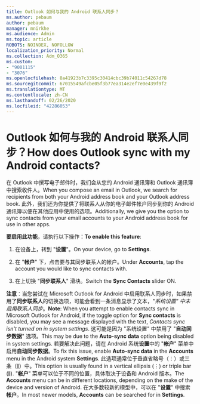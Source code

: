 ```yaml
---
title: Outlook 如何与我的 Android 联系人同步？
ms.author: pebaum
author: pebaum
manager: mnirkhe
ms.audience: Admin
ms.topic: article
ROBOTS: NOINDEX, NOFOLLOW
localization_priority: Normal
ms.collection: Adm_O365
ms.custom:
- "9001115"
- "3076"
ms.openlocfilehash: 8a41923b7c3395c30414cbc39b74011c54267d78
ms.sourcegitcommit: 67015549afcbe05f3b77ea314e2ef7e0e439f9f2
ms.translationtype: MT
ms.contentlocale: zh-CN
ms.lasthandoff: 02/26/2020
ms.locfileid: "42286053"
---
```

# <a name="how-does-outlook-sync-with-my-android-contacts"></a><span data-ttu-id="15750-102">Outlook 如何与我的 Android 联系人同步？</span><span class="sxs-lookup"><span data-stu-id="15750-102">How does Outlook sync with my Android contacts?</span></span>

<span data-ttu-id="15750-103">在 Outlook 中撰写电子邮件时，我们会从您的 Android 通讯簿和 Outlook 通讯簿中搜索收件人。</span><span class="sxs-lookup"><span data-stu-id="15750-103">When you compose an email in Outlook, we search for recipients from both your Android address book and your Outlook address book.</span></span> <span data-ttu-id="15750-104">此外，我们还为你提供了将联系人从你的电子邮件帐户同步到你的 Android 通讯簿以便在其他应用中使用的选项。</span><span class="sxs-lookup"><span data-stu-id="15750-104">Additionally, we give you the option to sync contacts from your email accounts to your Android address book for use in other apps.</span></span> 
 
<span data-ttu-id="15750-105">**要启用此功能**，请执行以下操作：</span><span class="sxs-lookup"><span data-stu-id="15750-105">**To enable this feature**:</span></span>
 
1. <span data-ttu-id="15750-106">在设备上，转到 "**设置**"。</span><span class="sxs-lookup"><span data-stu-id="15750-106">On your device, go to **Settings**.</span></span>

2. <span data-ttu-id="15750-107">在 "**帐户**" 下，点击要与其同步联系人的帐户。</span><span class="sxs-lookup"><span data-stu-id="15750-107">Under **Accounts**, tap the account you would like to sync contacts with.</span></span>

3. <span data-ttu-id="15750-108">在上切换 "**同步联系人**" 滑块。</span><span class="sxs-lookup"><span data-stu-id="15750-108">Switch the **Sync Contacts** slider ON.</span></span>
 
<span data-ttu-id="15750-109">**注意**：当您尝试在 Microsoft Outlook for Android 中启用联系人同步时，如果禁用了**同步联系人**的切换选项，可能会看到一条消息显示了文本，"*系统设置" 中未启用联系人同步*。</span><span class="sxs-lookup"><span data-stu-id="15750-109">**Note**: When you attempt to enable contacts sync in Microsoft Outlook for Android, if the toggle option for **Sync contacts** is disabled, you may see a message displayed with the text, *Contacts sync isn't turned on in system settings*.</span></span> <span data-ttu-id="15750-110">这可能是因为 "系统设置" 中禁用了 "**自动同步数据**" 选项。</span><span class="sxs-lookup"><span data-stu-id="15750-110">This may be due to the **Auto-sync data** option being disabled in system settings.</span></span> <span data-ttu-id="15750-111">若要解决此问题，请在 Android 系统**设置**中的 "**帐户**" 菜单中启用**自动同步数据**。</span><span class="sxs-lookup"><span data-stu-id="15750-111">To fix this issue, enable  **Auto-sync data** in the  **Accounts** menu in the Android system  **Settings**.</span></span> <span data-ttu-id="15750-112">此选项通常位于垂直省略号（⋮）或三条（⫼）中。</span><span class="sxs-lookup"><span data-stu-id="15750-112">This option is usually found in a vertical ellipsis (⋮) or triple bar (⫼).</span></span> <span data-ttu-id="15750-113">"**帐户**" 菜单可以位于不同的位置，具体取决于设备和 Android 版本。</span><span class="sxs-lookup"><span data-stu-id="15750-113">The  **Accounts** menu can be in different locations, depending on the make of the device and version of Android.</span></span> <span data-ttu-id="15750-114">在大多数较新的模型中，可以在 "**设置**" 中搜索**帐户**。</span><span class="sxs-lookup"><span data-stu-id="15750-114">In most newer models, **Accounts** can be searched for in **Settings**.</span></span>